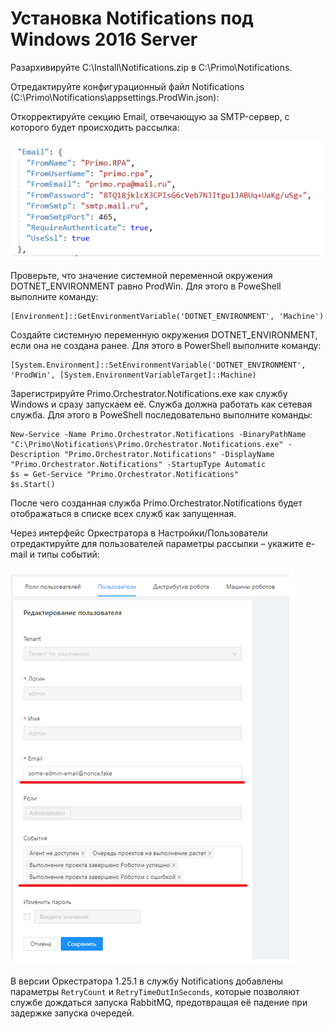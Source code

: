 # Установка Notifications под Windows 2016 Server

Разархивируйте C:\Install\Notifications.zip в C:\Primo\Notifications.

Отредактируйте конфигурационный файл Notifications (C:\Primo\Notifications\appsettings.ProdWin.json):

Откорректируйте секцию Email, отвечающую за SMTP-сервер, с которого будет происходить рассылка:

![](../../../orchestrator-new/resources/install/windows/notifications-1.PNG)

Проверьте, что значение системной переменной окружения DOTNET_ENVIRONMENT равно ProdWin. Для этого в PoweShell выполните команду:
```
[Environment]::GetEnvironmentVariable('DOTNET_ENVIRONMENT', 'Machine')
```
Создайте системную переменную окружения DOTNET_ENVIRONMENT, если она не создана ранее. Для этого в PowerShell выполните команду:
```
[System.Environment]::SetEnvironmentVariable('DOTNET_ENVIRONMENT', 'ProdWin', [System.EnvironmentVariableTarget]::Machine)
```
Зарегистрируйте Primo.Orchestrator.Notifications.exe как службу Windows и сразу запускаем её. Служба должна работать как сетевая служба. Для этого в PoweShell последовательно выполните команды:
```
New-Service -Name Primo.Orchestrator.Notifications -BinaryPathName "C:\Primo\Notifications\Primo.Orchestrator.Notifications.exe" -Description "Primo.Orchestrator.Notifications" -DisplayName "Primo.Orchestrator.Notifications" -StartupType Automatic 
$s = Get-Service "Primo.Orchestrator.Notifications"
$s.Start()
```
После чего созданная служба Primo.Orchestrator.Notifications будет отображаться в списке всех служб как запущенная.

Через интерфейс Оркестратора в Настройки/Пользователи отредактируйте для пользователей параметры рассылки – укажите e-mail и типы событий:

![](../../../orchestrator-new/resources/install/windows/notifications-2.PNG)

В версии Оркестратора 1.25.1 в службу Notifications добавлены параметры `RetryCount` и `RetryTimeOutInSeconds`, которые позволяют службе дождаться запуска RabbitMQ, предотвращая её падение при задержке запуска очередей.
